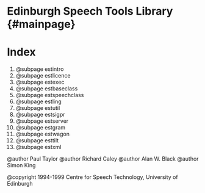 Edinburgh Speech Tools Library                {#mainpage}
================================

# Index

  1. @subpage estintro
  2. @subpage estlicence
  3. @subpage estexec
  4. @subpage estbaseclass
  5. @subpage estspeechclass
  6. @subpage estling
  7. @subpage estutil
  8. @subpage estsigpr
  9. @subpage estserver
  10. @subpage estgram
  11. @subpage estwagon
  12. @subpage esttilt
  13. @subpage estxml


@author Paul Taylor
@author Richard Caley
@author Alan W. Black
@author Simon King


@copyright 1994-1999 Centre for Speech Technology, University of Edinburgh

